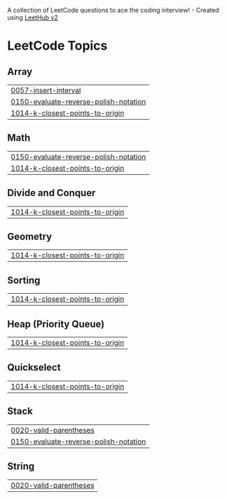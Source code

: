 A collection of LeetCode questions to ace the coding interview! - Created using [LeetHub v2](https://github.com/arunbhardwaj/LeetHub-2.0)
<!---LeetCode Topics Start-->
# LeetCode Topics
## Array
|  |
| ------- |
| [0057-insert-interval](https://github.com/jieseob1/Studyalgorithm/tree/master/0057-insert-interval) |
| [0150-evaluate-reverse-polish-notation](https://github.com/jieseob1/Studyalgorithm/tree/master/0150-evaluate-reverse-polish-notation) |
| [1014-k-closest-points-to-origin](https://github.com/jieseob1/Studyalgorithm/tree/master/1014-k-closest-points-to-origin) |
## Math
|  |
| ------- |
| [0150-evaluate-reverse-polish-notation](https://github.com/jieseob1/Studyalgorithm/tree/master/0150-evaluate-reverse-polish-notation) |
| [1014-k-closest-points-to-origin](https://github.com/jieseob1/Studyalgorithm/tree/master/1014-k-closest-points-to-origin) |
## Divide and Conquer
|  |
| ------- |
| [1014-k-closest-points-to-origin](https://github.com/jieseob1/Studyalgorithm/tree/master/1014-k-closest-points-to-origin) |
## Geometry
|  |
| ------- |
| [1014-k-closest-points-to-origin](https://github.com/jieseob1/Studyalgorithm/tree/master/1014-k-closest-points-to-origin) |
## Sorting
|  |
| ------- |
| [1014-k-closest-points-to-origin](https://github.com/jieseob1/Studyalgorithm/tree/master/1014-k-closest-points-to-origin) |
## Heap (Priority Queue)
|  |
| ------- |
| [1014-k-closest-points-to-origin](https://github.com/jieseob1/Studyalgorithm/tree/master/1014-k-closest-points-to-origin) |
## Quickselect
|  |
| ------- |
| [1014-k-closest-points-to-origin](https://github.com/jieseob1/Studyalgorithm/tree/master/1014-k-closest-points-to-origin) |
## Stack
|  |
| ------- |
| [0020-valid-parentheses](https://github.com/jieseob1/Studyalgorithm/tree/master/0020-valid-parentheses) |
| [0150-evaluate-reverse-polish-notation](https://github.com/jieseob1/Studyalgorithm/tree/master/0150-evaluate-reverse-polish-notation) |
## String
|  |
| ------- |
| [0020-valid-parentheses](https://github.com/jieseob1/Studyalgorithm/tree/master/0020-valid-parentheses) |
<!---LeetCode Topics End-->